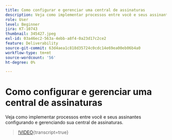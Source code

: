 ```yaml
---
title: Como configurar e gerenciar uma central de assinaturas
description: Veja como implementar processos entre você e seus assinantes configurando e gerenciando sua central de assinaturas.
role: User
level: Beginner
jira: KT-10743
thumbnail: 345427.jpeg
exl-id: 03a46ec2-563a-4ebb-a8f4-0a23d17c2ce2
feature: Deliverability
source-git-commit: 63d4aea1c818d35724c0cdc14e69ea00eb06b4a0
workflow-type: tm+mt
source-wordcount: '56'
ht-degree: 0%

---
```


# Como configurar e gerenciar uma central de assinaturas

Veja como implementar processos entre você e seus assinantes configurando e gerenciando sua central de assinaturas.

>[!VIDEO](https://video.tv.adobe.com/v/345427/?quality=12&learn=on){transcript=true}
